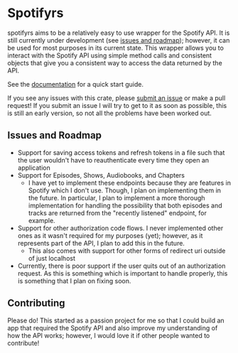 # Spotifyrs
spotifyrs aims to be a relatively easy to use wrapper for the Spotify API. It is still currently under development (see [issues and roadmap](#-Issues-and-Roadmap)); however, it can be used for most purposes in its current state. 
This wrapper allows you to interact with the Spotify API using simple method calls and consistent objects that give you a consistent way to access the data returned by the API. 

See the [documentation]() for a quick start guide. 

If you see any issues with this crate, please [submit an issue](https://github.com/TheSharkhead2/spotify.rs/issues) or make a pull request! If you submit an issue I will try to get to it as soon as possible, this is still an early version, so not all the problems have been worked out. 

## Issues and Roadmap
- Support for saving access tokens and refresh tokens in a file such that the user wouldn't have to reauthenticate every time they open an application
- Support for Episodes, Shows, Audiobooks, and Chapters 
    - I have yet to implement these endpoints because they are features in Spotify which I don't use. Though, I plan on implementing them in the future. In particular, I plan to implement a more thorough implementation for handling the possibility that both episodes and tracks are returned from the "recently listened" endpoint, for example. 
- Support for other authorization code flows. I never implemented other ones as it wasn't required for my purposes (yet); however, as it represents part of the API, I plan to add this in the future. 
    - This also comes with support for other forms of redirect uri outside of just localhost
- Currently, there is poor support if the user quits out of an authorization request. As this is something which is important to handle properly, this is something that I plan on fixing soon. 

## Contributing 
Please do! This started as a passion project for me so that I could build an app that required the Spotify API and also improve my understanding of how the API works; however, I would love it if other people wanted to contribute!